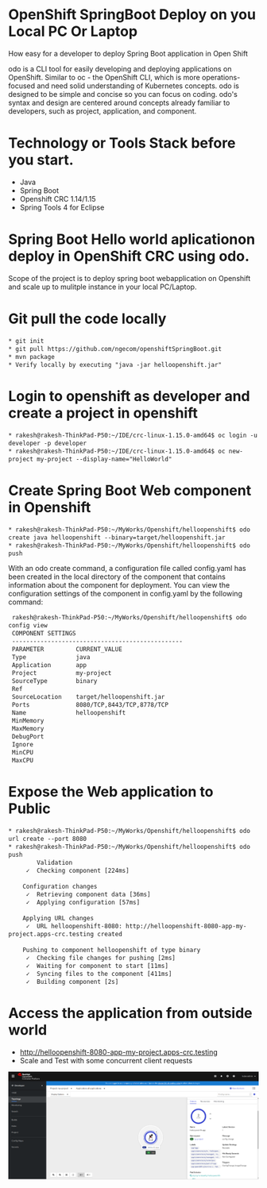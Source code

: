 # OpenShift SpringBoot Deploy on you Local PC Or Laptop

How easy for a developer to deploy Spring Boot application in Open Shift

odo is a CLI tool for easily developing and deploying applications on OpenShift. Similar to oc - the OpenShift CLI, which is more operations-focused 
and need solid understanding of Kubernetes concepts. odo is designed to be simple and concise so you can focus on coding. odo's syntax and design are centered 
around concepts already familiar to developers, such as project, application, and component. 

# Technology or Tools Stack before you start.
  * Java
  * Spring Boot
  * Openshift CRC 1.14/1.15
  * Spring Tools 4 for Eclipse
  
# Spring Boot Hello world aplicationon deploy in OpenShift CRC using odo.

Scope of the project is to deploy spring boot webapplication on Openshift and scale up to mulitple instance in your local PC/Laptop.

# Git pull the code locally
    * git init
    * git pull https://github.com/ngecom/openshiftSpringBoot.git
    * mvn package
    * Verify locally by executing "java -jar helloopenshift.jar"

# Login to openshift as developer and create a project in openshift
    * rakesh@rakesh-ThinkPad-P50:~/IDE/crc-linux-1.15.0-amd64$ oc login -u developer -p developer
    * rakesh@rakesh-ThinkPad-P50:~/IDE/crc-linux-1.15.0-amd64$ oc new-project my-project --display-name="HelloWorld"
  
# Create Spring Boot Web component in Openshift

    * rakesh@rakesh-ThinkPad-P50:~/MyWorks/Openshift/helloopenshift$ odo create java helloopenshift --binary=target/helloopenshift.jar
    * rakesh@rakesh-ThinkPad-P50:~/MyWorks/Openshift/helloopenshift$ odo push
 
With an odo create command, a configuration file called config.yaml has been created in the local directory of the component that contains information about the component for deployment. You can view the configuration settings of the component in config.yaml by the following command:

     rakesh@rakesh-ThinkPad-P50:~/MyWorks/Openshift/helloopenshift$ odo config view
     COMPONENT SETTINGS
     ------------------------------------------------
     PARAMETER         CURRENT_VALUE
     Type              java
     Application       app
     Project           my-project
     SourceType        binary
     Ref               
     SourceLocation    target/helloopenshift.jar
     Ports             8080/TCP,8443/TCP,8778/TCP
     Name              helloopenshift
     MinMemory         
     MaxMemory         
     DebugPort         
     Ignore            
     MinCPU            
     MaxCPU 
     
# Expose the Web application to Public
    * rakesh@rakesh-ThinkPad-P50:~/MyWorks/Openshift/helloopenshift$ odo url create --port 8080
    * rakesh@rakesh-ThinkPad-P50:~/MyWorks/Openshift/helloopenshift$ odo push
            Validation
         ✓  Checking component [224ms]

        Configuration changes
         ✓  Retrieving component data [36ms]
         ✓  Applying configuration [57ms]

        Applying URL changes
         ✓  URL helloopenshift-8080: http://helloopenshift-8080-app-my-project.apps-crc.testing created

        Pushing to component helloopenshift of type binary
         ✓  Checking file changes for pushing [2ms]
         ✓  Waiting for component to start [11ms]
         ✓  Syncing files to the component [411ms]
         ✓  Building component [2s]

# Access the application from outside world
  * http://helloopenshift-8080-app-my-project.apps-crc.testing
  * Scale and Test with some concurrent client requests
 <img src="https://github.com/ngecom/openshiftSpringBoot/blob/master/scale2.png">
     
